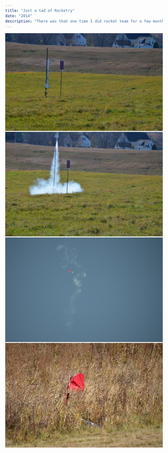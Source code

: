 ```yaml
---
title: "Just a tad of Rocketry"
date: "2014"
description: "There was that one time I did rocket team for a few months..."
---
```


<img class='down-1 full-width shadow' src='/assets/r1.jpg'>
<img class='down-1 full-width shadow' src='/assets/r2.jpg'>
<img class='down-1 full-width shadow' src='/assets/r3.jpg'>
<img class='down-1 full-width shadow' src='/assets/r4.jpg'>